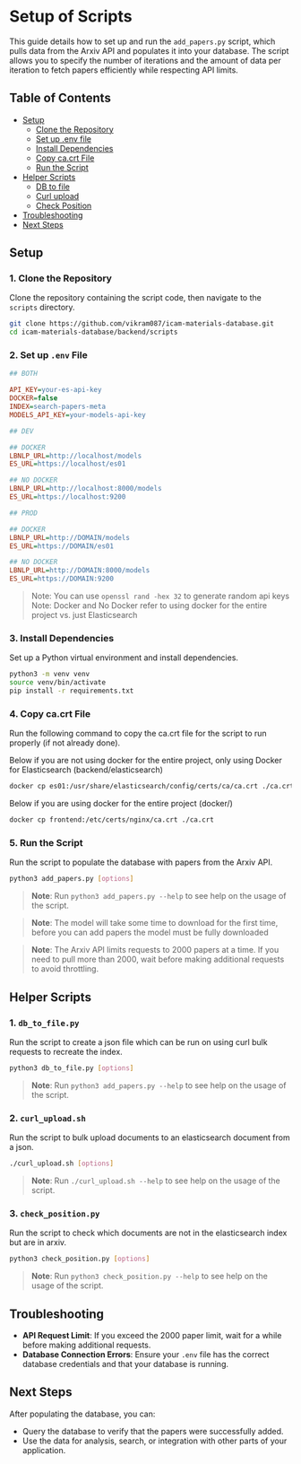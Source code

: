 # Setup of Scripts

This guide details how to set up and run the `add_papers.py` script, which pulls data from the Arxiv API and populates it into your database. The script allows you to specify the number of iterations and the amount of data per iteration to fetch papers efficiently while respecting API limits.

## Table of Contents
- [Setup](#setup)
  - [Clone the Repository](#1-clone-the-repository)
  - [Set up .env file](#2-set-up-env-file)
  - [Install Dependencies](#3-install-dependencies)
  - [Copy ca.crt File](#4-copy-cacrt-file)
  - [Run the Script](#5-run-the-script)
- [Helper Scripts](#helper-scripts)
   - [DB to file](#1-db_to_filepy)
   - [Curl upload](#2-curl_uploadsh)
   - [Check Position](#3-check_positionpy)
- [Troubleshooting](#troubleshooting)
- [Next Steps](#next-steps)

## Setup

### 1. Clone the Repository

Clone the repository containing the script code, then navigate to the `scripts` directory.

   ```bash
   git clone https://github.com/vikram087/icam-materials-database.git
   cd icam-materials-database/backend/scripts
   ```

### 2. Set up `.env` File

   ```ini
   ## BOTH

   API_KEY=your-es-api-key
   DOCKER=false
   INDEX=search-papers-meta
   MODELS_API_KEY=your-models-api-key

   ## DEV

   ## DOCKER
   LBNLP_URL=http://localhost/models
   ES_URL=https://localhost/es01

   ## NO DOCKER
   LBNLP_URL=http://localhost:8000/models
   ES_URL=https://localhost:9200

   ## PROD

   ## DOCKER
   LBNLP_URL=http://DOMAIN/models
   ES_URL=https://DOMAIN/es01

   ## NO DOCKER
   LBNLP_URL=http://DOMAIN:8000/models
   ES_URL=https://DOMAIN:9200
   ```

   > Note: You can use `openssl rand -hex 32` to generate random api keys
   > Note: Docker and No Docker refer to using docker for the entire project vs. just Elasticsearch

### 3. Install Dependencies

Set up a Python virtual environment and install dependencies.

   ```bash
   python3 -m venv venv
   source venv/bin/activate
   pip install -r requirements.txt
   ```

### 4. Copy ca.crt File

Run the following command to copy the ca.crt file for the script to run properly (if not already done).

   Below if you are not using docker for the entire project, only using Docker for Elasticsearch (backend/elasticsearch)

   ```bash
   docker cp es01:/usr/share/elasticsearch/config/certs/ca/ca.crt ./ca.crt
   ```

   Below if you are using docker for the entire project (docker/)

   ```bash
   docker cp frontend:/etc/certs/nginx/ca.crt ./ca.crt
   ```

### 5. Run the Script

Run the script to populate the database with papers from the Arxiv API.

   ```bash
   python3 add_papers.py [options]
   ```

   > **Note**: Run ```python3 add_papers.py --help``` to see help on the usage of the script.

   > **Note**: The model will take some time to download for the first time, before you can add papers the model must be fully downloaded
   
   > **Note**: The Arxiv API limits requests to 2000 papers at a time. If you need to pull more than 2000, wait before making additional requests to avoid throttling.


## Helper Scripts

### 1. `db_to_file.py`

Run the script to create a json file which can be run on using curl bulk requests to recreate the index.

   ```bash
   python3 db_to_file.py [options]
   ```

   > **Note**: Run ```python3 add_papers.py --help``` to see help on the usage of the script.

### 2. `curl_upload.sh`

Run the script to bulk upload documents to an elasticsearch document from a json.

   ```bash
   ./curl_upload.sh [options]
   ```

   > **Note**: Run ```./curl_upload.sh --help``` to see help on the usage of the script. 

### 3. `check_position.py`

Run the script to check which documents are not in the elasticsearch index but are in arxiv.

   ```bash
   python3 check_position.py [options]
   ```

   > **Note**: Run ```python3 check_position.py --help``` to see help on the usage of the script. 

## Troubleshooting

- **API Request Limit**: If you exceed the 2000 paper limit, wait for a while before making additional requests.
- **Database Connection Errors**: Ensure your `.env` file has the correct database credentials and that your database is running.

## Next Steps

After populating the database, you can:
- Query the database to verify that the papers were successfully added.
- Use the data for analysis, search, or integration with other parts of your application.

